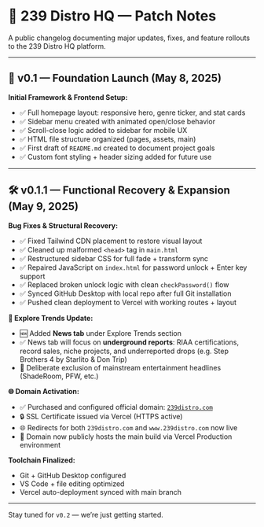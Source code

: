 # 📓 239 Distro HQ — Patch Notes

A public changelog documenting major updates, fixes, and feature rollouts to the 239 Distro HQ platform.

---

## 🚀 v0.1 — Foundation Launch (May 8, 2025)

**Initial Framework & Frontend Setup:**
- ✅ Full homepage layout: responsive hero, genre ticker, and stat cards
- ✅ Sidebar menu created with animated open/close behavior
- ✅ Scroll-close logic added to sidebar for mobile UX
- ✅ HTML file structure organized (pages, assets, main)
- ✅ First draft of `README.md` created to document project goals
- ✅ Custom font styling + header sizing added for future use

---

## 🛠️ v0.1.1 — Functional Recovery & Expansion (May 9, 2025)

**Bug Fixes & Structural Recovery:**
- ✅ Fixed Tailwind CDN placement to restore visual layout
- ✅ Cleaned up malformed `<head>` tag in `main.html`
- ✅ Restructured sidebar CSS for full fade + transform sync
- ✅ Repaired JavaScript on `index.html` for password unlock + Enter key support
- ✅ Replaced broken unlock logic with clean `checkPassword()` flow
- ✅ Synced GitHub Desktop with local repo after full Git installation
- ✅ Pushed clean deployment to Vercel with working routes + layout

**📰 Explore Trends Update:**
- 🆕 Added **News tab** under Explore Trends section
- ✅ News tab will focus on **underground reports**: RIAA certifications, record sales, niche projects, and underreported drops (e.g. Step Brothers 4 by Starlito & Don Trip)
- 🚫 Deliberate exclusion of mainstream entertainment headlines (ShadeRoom, PFW, etc.)

**🌐 Domain Activation:**
- ✅ Purchased and configured official domain: [`239distro.com`](https://239distro.com)
- 🔒 SSL Certificate issued via Vercel (HTTPS active)
- 🌐 Redirects for both `239distro.com` and `www.239distro.com` now live
- 🧭 Domain now publicly hosts the main build via Vercel Production environment

**Toolchain Finalized:**
- Git + GitHub Desktop configured
- VS Code + file editing optimized
- Vercel auto-deployment synced with main branch

---

Stay tuned for `v0.2` — we’re just getting started.
